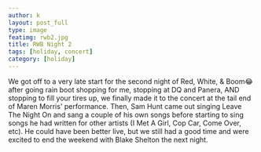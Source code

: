 ```yaml
---
author: k
layout: post_full
type: image
featimg: rwb2.jpg
title: RWB Night 2
tags: [holiday, concert]
category: [holiday]
---
```

We got off to a very late start for the second night of Red, White, & Boom😂 after going rain boot shopping for me, stopping at DQ and Panera, AND stopping to fill your tires up, we finally made it to the concert at the tail end of Maren Morris' performance. Then, Sam Hunt came out singing Leave The Night On and sang a couple of his own songs before starting to sing songs he had written for other artists (I Met A Girl, Cop Car, Come Over, etc). He could have been better live, but we still had a good time and were excited to end the weekend with Blake Shelton the next night. 
<br>